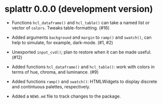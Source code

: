# splattr 0.0.0 (development version)

* Functions `hcl_dataframe()` and `hcl_table()` can take a named list or vector of `colors`. Tweaks table-formatting. (#16)

* Added arguments `background` and `margin` to `ramp()` and `swatch()`, can help to simulate, for example, dark-mode. (#1, #2)
 
* Unexported `input_cvd()`; plan to restore when it can be made useful. (#12)

* Added functions `hcl_dataframe()` and `hcl_table()`: work with colors in terms of 
  hue, chroma, and luminance. (#9)

* Added functions `ramp()` and `swatch()`: HTMLWidgets to display discrete and 
  contintuous palettes, respectively.

* Added a `NEWS.md` file to track changes to the package.
